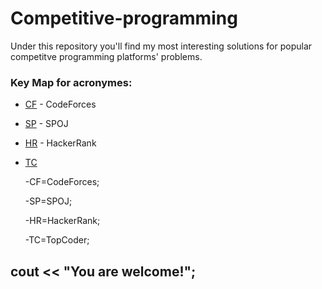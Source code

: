 # Competitive-programming

Under this repository you'll find my most interesting solutions for popular competitve programming platforms' problems.

### Key Map for acronymes: 

* [CF](http://codeforces.com/) - CodeForces
* [SP](http://www.spoj.com/) - SPOJ
* [HR](https://www.hackerrank.com/) - HackerRank
* [TC](https://www.topcoder.com/)

  -CF=CodeForces;
  
  -SP=SPOJ;
  
  -HR=HackerRank;
  
  -TC=TopCoder;
  
  
## cout << "You are welcome!";
